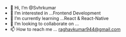 - 👋 Hi, I’m @Svhrkumar
- 👀 I’m interested in ...Frontend Development
- 🌱 I’m currently learning ...React & React-Native
- 💞️ I’m looking to collaborate on ...
- 📫 How to reach me ... raghavkumar944@gmail.com

<!---
Svhrkumar/Svhrkumar is a ✨ special ✨ repository because its `README.md` (this file) appears on your GitHub profile.
You can click the Preview link to take a look at your changes.
--->
